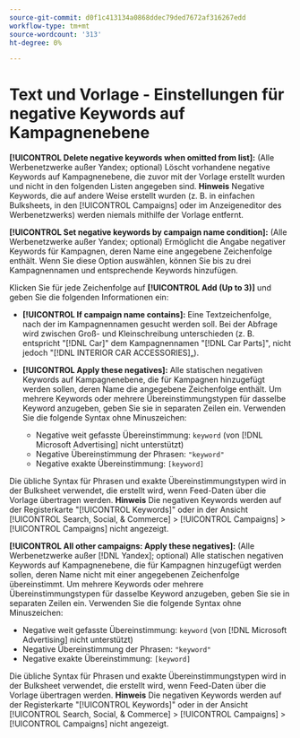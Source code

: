 ```yaml
---
source-git-commit: d0f1c413134a0868ddec79ded7672af316267edd
workflow-type: tm+mt
source-wordcount: '313'
ht-degree: 0%

---
```

# Text und Vorlage - Einstellungen für negative Keywords auf Kampagnenebene

**[!UICONTROL Delete negative keywords when omitted from list]:** (Alle Werbenetzwerke außer Yandex; optional) Löscht vorhandene negative Keywords auf Kampagnenebene, die zuvor mit der Vorlage erstellt wurden und nicht in den folgenden Listen angegeben sind. **Hinweis** Negative Keywords, die auf andere Weise erstellt wurden (z. B. in einfachen Bulksheets, in den [!UICONTROL Campaigns] oder im Anzeigeneditor des Werbenetzwerks) werden niemals mithilfe der Vorlage entfernt.

**[!UICONTROL Set negative keywords by campaign name condition]:** (Alle Werbenetzwerke außer Yandex; optional) Ermöglicht die Angabe negativer Keywords für Kampagnen, deren Name eine angegebene Zeichenfolge enthält. Wenn Sie diese Option auswählen, können Sie bis zu drei Kampagnennamen und entsprechende Keywords hinzufügen.

Klicken Sie für jede Zeichenfolge auf **[!UICONTROL Add (Up to 3)]** und geben Sie die folgenden Informationen ein:

* **[!UICONTROL If campaign name contains]:** Eine Textzeichenfolge, nach der im Kampagnennamen gesucht werden soll. Bei der Abfrage wird zwischen Groß- und Kleinschreibung unterschieden (z. B. entspricht &quot;[!DNL Car]&quot; dem Kampagnennamen &quot;[!DNL Car Parts]&quot;, nicht jedoch &quot;[!DNL INTERIOR CAR ACCESSORIES]„).

* **[!UICONTROL Apply these negatives]:** Alle statischen negativen Keywords auf Kampagnenebene, die für Kampagnen hinzugefügt werden sollen, deren Name die angegebene Zeichenfolge enthält. Um mehrere Keywords oder mehrere Übereinstimmungstypen für dasselbe Keyword anzugeben, geben Sie sie in separaten Zeilen ein. Verwenden Sie die folgende Syntax ohne Minuszeichen:

   * Negative weit gefasste Übereinstimmung: `keyword` (von [!DNL Microsoft Advertising] nicht unterstützt)
   * Negative Übereinstimmung der Phrasen: `"keyword"`
   * Negative exakte Übereinstimmung: `[keyword]`

Die übliche Syntax für Phrasen und exakte Übereinstimmungstypen wird in der Bulksheet verwendet, die erstellt wird, wenn Feed-Daten über die Vorlage übertragen werden. **Hinweis** Die negativen Keywords werden auf der Registerkarte &quot;[!UICONTROL Keywords]&quot; oder in der Ansicht [!UICONTROL Search, Social, & Commerce] > [!UICONTROL Campaigns] > [!UICONTROL Campaigns] nicht angezeigt.

**[!UICONTROL All other campaigns: Apply these negatives]:** (Alle Werbenetzwerke außer [!DNL Yandex]; optional) Alle statischen negativen Keywords auf Kampagnenebene, die für Kampagnen hinzugefügt werden sollen, deren Name nicht mit einer angegebenen Zeichenfolge übereinstimmt. Um mehrere Keywords oder mehrere Übereinstimmungstypen für dasselbe Keyword anzugeben, geben Sie sie in separaten Zeilen ein. Verwenden Sie die folgende Syntax ohne Minuszeichen:

* Negative weit gefasste Übereinstimmung: `keyword` (von [!DNL Microsoft Advertising] nicht unterstützt)
* Negative Übereinstimmung der Phrasen: `"keyword"`
* Negative exakte Übereinstimmung: `[keyword]`

Die übliche Syntax für Phrasen und exakte Übereinstimmungstypen wird in der Bulksheet verwendet, die erstellt wird, wenn Feed-Daten über die Vorlage übertragen werden. **Hinweis** Die negativen Keywords werden auf der Registerkarte &quot;[!UICONTROL Keywords]&quot; oder in der Ansicht [!UICONTROL Search, Social, & Commerce] > [!UICONTROL Campaigns] > [!UICONTROL Campaigns] nicht angezeigt.
